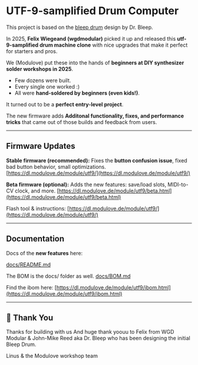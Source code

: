 # UTF-9-samplified Drum Computer  

This project is based on the [bleep drum](https://bleeplabs.com/product/the-bleep-drum/) design by Dr. Bleep.

In 2025, **Felix Wiegeand (wgdmodular)** picked it up and released this **utf-9-samplified drum machine clone** with nice upgrades that make it perfect for starters and pros.

We (Modulove) put these into the hands of **beginners at DIY synthesizer solder workshops in 2025**.

- Few dozens were built.
- Every single one worked :)
- All were **hand-soldered by beginners (even kids!)**.

It turned out to be a **perfect entry-level project**.

The new firmware adds **Additonal functionality, fixes, and performance tricks** that came out of those builds and feedback from users.

---

## Firmware Updates

**Stable firmware (recommended):** 
Fixes the **button confusion issue**, fixed bad button behavior, small optimizations.
[https://dl.modulove.de/module/utf9/](https://dl.modulove.de/module/utf9/)

**Beta firmware (optional):**
Adds the new features: save/load slots, MIDI-to-CV clock, and more.
[https://dl.modulove.de/module/utf9/beta.html](https://dl.modulove.de/module/utf9/beta.html) 

Flash tool & instructions: [https://dl.modulove.de/module/utf9/](https://dl.modulove.de/module/utf9/)

---

## Documentation

Docs of the **new features** here:

[docs/README.md](./docs/README.md)

The BOM is the docs/ folder as well.
[docs/BOM.md](./docs/BOM.md)

Find the ibom here:
[https://dl.modulove.de/module/utf9/ibom.html](https://dl.modulove.de/module/utf9/ibom.html)

---

## 💜 Thank You


Thanks for building with us
And huge thank yoouu to Felix from WGD Modular & John-Mike Reed aka Dr. Bleep who has been designing the initial Bleep Drum.

Linus & the Modulove workshop team

